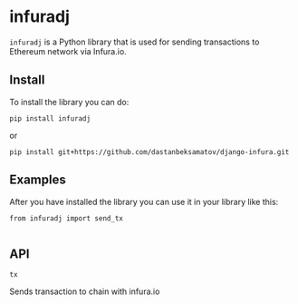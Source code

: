 # infuradj
`infuradj` is a Python library that is used for sending transactions to Ethereum network via Infura.io.

## Install

To install the library you can do:

```
pip install infuradj
```

or 

```
pip install git+https://github.com/dastanbeksamatov/django-infura.git
```

## Examples

After you have installed the library you can use it in your library like this:

```
from infuradj import send_tx


```

## API
`tx`

Sends transaction to chain with infura.io

